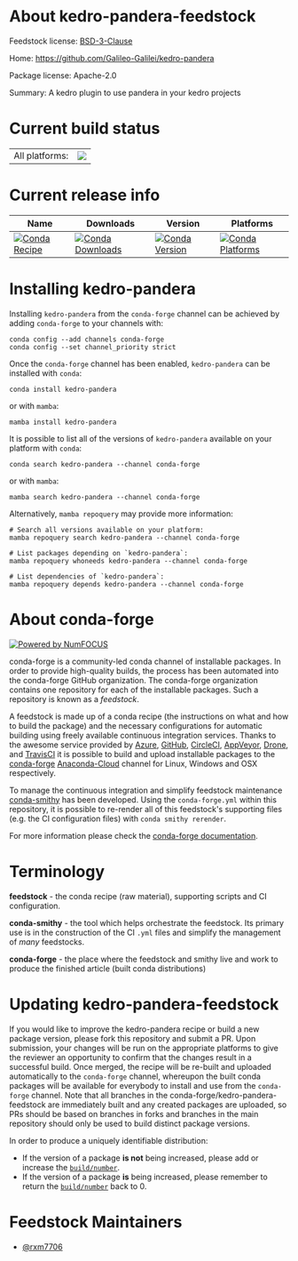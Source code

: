 About kedro-pandera-feedstock
=============================

Feedstock license: [BSD-3-Clause](https://github.com/conda-forge/kedro-pandera-feedstock/blob/main/LICENSE.txt)

Home: https://github.com/Galileo-Galilei/kedro-pandera

Package license: Apache-2.0

Summary: A kedro plugin to use pandera in your kedro projects

Current build status
====================


<table><tr><td>All platforms:</td>
    <td>
      <a href="https://dev.azure.com/conda-forge/feedstock-builds/_build/latest?definitionId=20272&branchName=main">
        <img src="https://dev.azure.com/conda-forge/feedstock-builds/_apis/build/status/kedro-pandera-feedstock?branchName=main">
      </a>
    </td>
  </tr>
</table>

Current release info
====================

| Name | Downloads | Version | Platforms |
| --- | --- | --- | --- |
| [![Conda Recipe](https://img.shields.io/badge/recipe-kedro--pandera-green.svg)](https://anaconda.org/conda-forge/kedro-pandera) | [![Conda Downloads](https://img.shields.io/conda/dn/conda-forge/kedro-pandera.svg)](https://anaconda.org/conda-forge/kedro-pandera) | [![Conda Version](https://img.shields.io/conda/vn/conda-forge/kedro-pandera.svg)](https://anaconda.org/conda-forge/kedro-pandera) | [![Conda Platforms](https://img.shields.io/conda/pn/conda-forge/kedro-pandera.svg)](https://anaconda.org/conda-forge/kedro-pandera) |

Installing kedro-pandera
========================

Installing `kedro-pandera` from the `conda-forge` channel can be achieved by adding `conda-forge` to your channels with:

```
conda config --add channels conda-forge
conda config --set channel_priority strict
```

Once the `conda-forge` channel has been enabled, `kedro-pandera` can be installed with `conda`:

```
conda install kedro-pandera
```

or with `mamba`:

```
mamba install kedro-pandera
```

It is possible to list all of the versions of `kedro-pandera` available on your platform with `conda`:

```
conda search kedro-pandera --channel conda-forge
```

or with `mamba`:

```
mamba search kedro-pandera --channel conda-forge
```

Alternatively, `mamba repoquery` may provide more information:

```
# Search all versions available on your platform:
mamba repoquery search kedro-pandera --channel conda-forge

# List packages depending on `kedro-pandera`:
mamba repoquery whoneeds kedro-pandera --channel conda-forge

# List dependencies of `kedro-pandera`:
mamba repoquery depends kedro-pandera --channel conda-forge
```


About conda-forge
=================

[![Powered by
NumFOCUS](https://img.shields.io/badge/powered%20by-NumFOCUS-orange.svg?style=flat&colorA=E1523D&colorB=007D8A)](https://numfocus.org)

conda-forge is a community-led conda channel of installable packages.
In order to provide high-quality builds, the process has been automated into the
conda-forge GitHub organization. The conda-forge organization contains one repository
for each of the installable packages. Such a repository is known as a *feedstock*.

A feedstock is made up of a conda recipe (the instructions on what and how to build
the package) and the necessary configurations for automatic building using freely
available continuous integration services. Thanks to the awesome service provided by
[Azure](https://azure.microsoft.com/en-us/services/devops/), [GitHub](https://github.com/),
[CircleCI](https://circleci.com/), [AppVeyor](https://www.appveyor.com/),
[Drone](https://cloud.drone.io/welcome), and [TravisCI](https://travis-ci.com/)
it is possible to build and upload installable packages to the
[conda-forge](https://anaconda.org/conda-forge) [Anaconda-Cloud](https://anaconda.org/)
channel for Linux, Windows and OSX respectively.

To manage the continuous integration and simplify feedstock maintenance
[conda-smithy](https://github.com/conda-forge/conda-smithy) has been developed.
Using the ``conda-forge.yml`` within this repository, it is possible to re-render all of
this feedstock's supporting files (e.g. the CI configuration files) with ``conda smithy rerender``.

For more information please check the [conda-forge documentation](https://conda-forge.org/docs/).

Terminology
===========

**feedstock** - the conda recipe (raw material), supporting scripts and CI configuration.

**conda-smithy** - the tool which helps orchestrate the feedstock.
                   Its primary use is in the construction of the CI ``.yml`` files
                   and simplify the management of *many* feedstocks.

**conda-forge** - the place where the feedstock and smithy live and work to
                  produce the finished article (built conda distributions)


Updating kedro-pandera-feedstock
================================

If you would like to improve the kedro-pandera recipe or build a new
package version, please fork this repository and submit a PR. Upon submission,
your changes will be run on the appropriate platforms to give the reviewer an
opportunity to confirm that the changes result in a successful build. Once
merged, the recipe will be re-built and uploaded automatically to the
`conda-forge` channel, whereupon the built conda packages will be available for
everybody to install and use from the `conda-forge` channel.
Note that all branches in the conda-forge/kedro-pandera-feedstock are
immediately built and any created packages are uploaded, so PRs should be based
on branches in forks and branches in the main repository should only be used to
build distinct package versions.

In order to produce a uniquely identifiable distribution:
 * If the version of a package **is not** being increased, please add or increase
   the [``build/number``](https://docs.conda.io/projects/conda-build/en/latest/resources/define-metadata.html#build-number-and-string).
 * If the version of a package **is** being increased, please remember to return
   the [``build/number``](https://docs.conda.io/projects/conda-build/en/latest/resources/define-metadata.html#build-number-and-string)
   back to 0.

Feedstock Maintainers
=====================

* [@rxm7706](https://github.com/rxm7706/)

